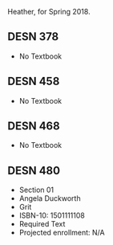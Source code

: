 
Heather, for Spring 2018. 

DESN 378
---
* No Textbook

DESN 458
---
* No Textbook

DESN 468
---
* No Textbook

DESN 480
---
* Section 01
* Angela Duckworth
* Grit
* ISBN-10: 1501111108
* Required Text
* Projected enrollment: N/A